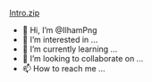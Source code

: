 [Intro.zip](https://github.com/IlhamPng/IlhamPng/files/13469885/Intro.zip)
- 👋 Hi, I’m @IlhamPng
- 👀 I’m interested in ...
- 🌱 I’m currently learning ...
- 💞️ I’m looking to collaborate on ...
- 📫 How to reach me ...

<!---
IlhamPng/IlhamPng is a ✨ special ✨ repository because its `README.md` (this file) appears on your GitHub profile.
You can click the Preview link to take a look at your changes.
--->
